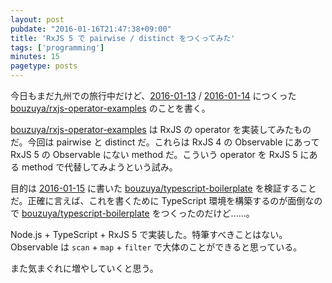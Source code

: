```yaml
---
layout: post
pubdate: "2016-01-16T21:47:38+09:00"
title: 'RxJS 5 で pairwise / distinct をつくってみた'
tags: ['programming']
minutes: 15
pagetype: posts
---
```

今日もまだ九州での旅行中だけど、[2016-01-13][] / [2016-01-14][] につくった [bouzuya/rxjs-operator-examples][] のことを書く。

[bouzuya/rxjs-operator-examples][] は RxJS の operator を実装してみたものだ。今回は pairwise と distinct だ。これらは RxJS 4 の Observable にあって RxJS 5 の Observable にない method だ。こういう operator を RxJS 5 にある method で代替してみようという試み。

目的は [2016-01-15][] に書いた [bouzuya/typescript-boilerplate][] を検証することだ。正確に言えば、これを書くために TypeScript 環境を構築するのが面倒なので [bouzuya/typescript-boilerplate][] をつくったのだけど……。

Node.js + TypeScript + RxJS 5 で実装した。特筆すべきことはない。Observable は `scan` + `map` + `filter` で大体のことができると思っている。

また気まぐれに増やしていくと思う。

[2016-01-13]: http://blog.bouzuya.net/2016/01/13/
[2016-01-14]: http://blog.bouzuya.net/2016/01/14/
[2016-01-15]: http://blog.bouzuya.net/2016/01/15/
[bouzuya/rxjs-operator-examples]: https://github.com/bouzuya/rxjs-operator-examples
[bouzuya/typescript-boilerplate]: https://github.com/bouzuya/typescript-boilerplate
